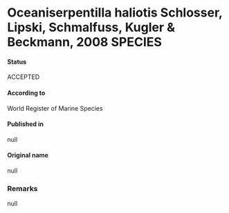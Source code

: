 Oceaniserpentilla haliotis Schlosser, Lipski, Schmalfuss, Kugler & Beckmann, 2008 SPECIES
=======

#### Status
ACCEPTED

#### According to
World Register of Marine Species

#### Published in
null

#### Original name
null

### Remarks
null